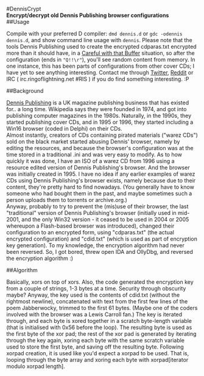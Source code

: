 #DennisCrypt  
**Encrypt/decrypt old Dennis Publishing browser configurations**  
##Usage

Compile with your preferred D compiler: `dmd dennis.d` or `gdc -odennis dennis.d`, and show command line usage with `dennis`. Please note that the tools Dennis Publishing used to create the encrypted cdparas.txt encrypted more than it should have, in a [Careful with that Buffer](http://www.os2museum.com/wp/careful-with-that-buffer/) situation, so after the configuration (ends in `"Q!!\r"`), you'll see random content from memory. In one instance, this has been parts of configurations from other cover CDs; I have yet to see anything interesting. Contact me through [Twitter](http://twitter.com/TheWack0lian), [Reddit](http://reddit.com/u/slipstream-) or IRC ( irc.ringoflightning.net #RIS ) if you do find something interesting. :P

##Background

[Dennis Publishing](http://www.dennis.co.uk/) is a UK magazine publishing business that has existed for.. a long time. Wikipedia says they were founded in 1974, and got into publishing computer magazines in the 1980s. Naturally, in the 1990s, they started publishing cover CDs, and in 1995 or 1996, they started including a Win16 browser (coded in Delphi) on their CDs.  
Almost instantly, creators of CDs containing pirated materials ("warez CDs") sold on the black market started abusing Dennis' browser, namely by editing the resources, and because the browser's configuration was at the time stored in a traditional .ini and was very easy to modify. As to how quickly it was done, I have an ISO of a warez CD from 1996 using a resource edited version of Dennis Publishing's browser. And the browser was initially created in 1995. I have no idea if any earlier examples of warez CDs using Dennis Publishing's browser exists, namely because due to their content, they're pretty hard to find nowadays. (You generally have to know someone who had bought them in the past, and maybe sometimes such a person uploads them to torrents or archive.org.)  
Anyway, probably to try to prevent the (mis)use of their browser, the last "traditional" version of Dennis Publishing's browser (initially used in mid-2001, and the only Win32 version - it ceased to be used in 2004 or 2005 whereupon a Flash-based browser was introduced), changed their configuration to an encrypted form, using "cdparas.txt" (the actual encrypted configuration) and "cdid.txt" (which is used as part of encryption key generation). To my knowledge, the encryption algorithm had never been reversed. So, I got bored, threw open IDA and OllyDbg, and reversed the encryption algorithm :)

##Algorithm

Basically, xors on top of xors. Also, the code generated the encryption key from a couple of strings, 1-3 bytes at a time. Security through obscurity maybe? Anyway, the key used is the contents of cdid.txt (without the rightmost newline), concatenated with text from the first few lines of the poem Jabberwocky, trimmed to the first 61 bytes. (Maybe one of the coders involved with the browser was a Lewis Carroll fan.) The key is iterated through, and each byte is xored together in a scratch byte-length variable (that is initialised with 0x56 before the loop). The resulting byte is used as the first byte of the xor pad; the rest of the xor pad is generated by iterating through the key again, xoring each byte with the same scratch variable used to store the first byte, and saving off the resulting byte. Following xorpad creation, it is used like you'd expect a xorpad to be used. That is, looping through the byte array and xoring each byte with xorpad[iterator modulo xorpad length].